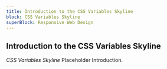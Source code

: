 ```yaml
---
title: Introduction to the CSS Variables Skyline
block: CSS Variables Skyline
superBlock: Responsive Web Design
---
```

## Introduction to the CSS Variables Skyline

<dfn>CSS Variables Skyline</dfn> Placeholder Introduction.
